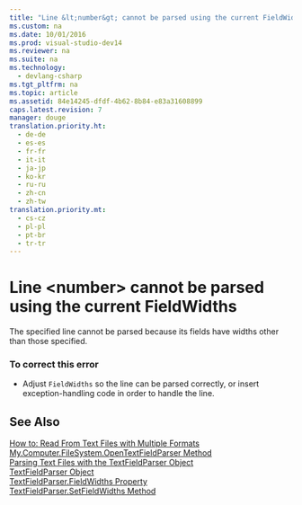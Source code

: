 ```yaml
---
title: "Line &lt;number&gt; cannot be parsed using the current FieldWidths"
ms.custom: na
ms.date: 10/01/2016
ms.prod: visual-studio-dev14
ms.reviewer: na
ms.suite: na
ms.technology: 
  - devlang-csharp
ms.tgt_pltfrm: na
ms.topic: article
ms.assetid: 84e14245-dfdf-4b62-8b84-e83a31608899
caps.latest.revision: 7
manager: douge
translation.priority.ht: 
  - de-de
  - es-es
  - fr-fr
  - it-it
  - ja-jp
  - ko-kr
  - ru-ru
  - zh-cn
  - zh-tw
translation.priority.mt: 
  - cs-cz
  - pl-pl
  - pt-br
  - tr-tr
---
```

# Line &lt;number&gt; cannot be parsed using the current FieldWidths
The specified line cannot be parsed because its fields have widths other than those specified.  
  
### To correct this error  
  
-   Adjust `FieldWidths` so the line can be parsed correctly, or insert exception-handling code in order to handle the line.  
  
## See Also  
 [How to: Read From Text Files with Multiple Formats](../Topic/How%20to:%20Read%20From%20Text%20Files%20with%20Multiple%20Formats%20in%20Visual%20Basic.md)   
 [My.Computer.FileSystem.OpenTextFieldParser Method](assetId:///e5869f85-c078-485f-8323-8dc716494546)   
 [Parsing Text Files with the TextFieldParser Object](../Topic/Parsing%20Text%20Files%20with%20the%20TextFieldParser%20Object%20\(Visual%20Basic\).md)   
 [TextFieldParser Object](../Topic/TextFieldParser%20Object.md)   
 [TextFieldParser.FieldWidths Property](assetId:///c6985360-60c6-494e-89e7-43b6b73f2597)   
 [TextFieldParser.SetFieldWidths Method](assetId:///958fed9f-e0f3-4fc5-83b4-386156bdf036)